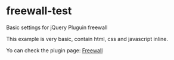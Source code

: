 freewall-test
=============

Basic settings for jQuery Pluguin freewall

This example is very basic, contain html, css and javascript inline.

Yo can check the plugin page: <a href="http://vnjs.net/www/project/freewall">Freewall</a>
